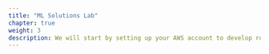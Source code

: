 ```yaml
---
title: "ML Solutions Lab"
chapter: true
weight: 3
description: We will start by setting up your AWS account to develop robot applications with AWS RoboMaker. 
---
```

